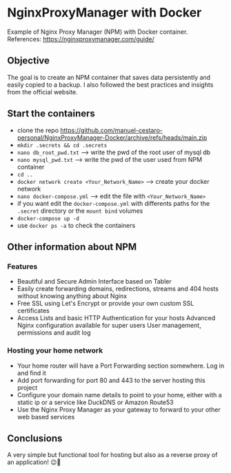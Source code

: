 # NginxProxyManager with Docker
Example of Nginx Proxy Manager (NPM) with Docker container.<br>
References: https://nginxproxymanager.com/guide/

## Objective
The goal is to create an NPM container that saves data persistently and easily copied to a backup. I also followed the best practices and insights from the official website.

## Start the containers
- clone the repo https://github.com/manuel-cestaro-personal/NginxProxyManager-Docker/archive/refs/heads/main.zip
- `mkdir .secrets && cd .secrets`
- `nano db_root_pwd.txt` --> write the pwd of the root user of mysql db
- `nano mysql_pwd.txt` --> write the pwd of the user used from NPM container
- `cd ..`
- `docker network create <Your_Network_Name>` --> create your docker network
- `nano docker-compose.yml` --> edit the file with `<Your_Network_Name>`
- if you want edit the `docker-compose.yml` with differents paths for the `.secret` directory or the `mount bind` volumes
- `docker-compose up -d`
- use `docker ps -a` to check the containers

## Other information about NPM
### Features
- Beautiful and Secure Admin Interface based on Tabler
- Easily create forwarding domains, redirections, streams and 404 hosts without knowing anything about Nginx
- Free SSL using Let's Encrypt or provide your own custom SSL certificates
- Access Lists and basic HTTP Authentication for your hosts
Advanced Nginx configuration available for super users
User management, permissions and audit log
### Hosting your home network
- Your home router will have a Port Forwarding section somewhere. Log in and find it
- Add port forwarding for port 80 and 443 to the server hosting this project
- Configure your domain name details to point to your home, either with a static ip or a service like DuckDNS or Amazon Route53
- Use the Nginx Proxy Manager as your gateway to forward to your other web based services

## Conclusions
A very simple but functional tool for hosting but also as a reverse proxy of an application!  &#128521;&#128406;